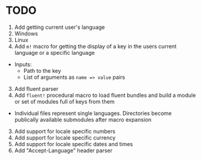 # TODO
 1. Add getting current user's language
   1. Windows
   2. Linux
 2. Add `m!` macro for getting the display of a key in the users current language or a specific language
   - Inputs:
     - Path to the key
     - List of arguments as `name => value` pairs
 3. Add fluent parser
 4. Add `fluent!` procedural macro to load fluent bundles and build a module or set of modules full of keys from them
   - Individual files represent single languages. Directories become publically available submodules after macro expansion
 3. Add support for locale specific numbers
 3. Add support for locale specific currency
 3. Add support for locale specific dates and times
 3. Add "Accept-Language" header parser